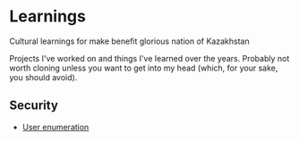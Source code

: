 # Learnings
Cultural learnings for make benefit glorious nation of Kazakhstan

Projects I've worked on and things I've learned over the years.
Probably not worth cloning unless you want to get into my head (which,
for your sake, you should avoid).


## Security
- [User enumeration](https://github.com/franklinchou/learnings/issues/25)
